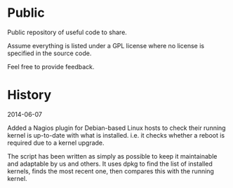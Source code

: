 Public
======

Public repository of useful code to share.

Assume everything is listed under a GPL license where no license is specified in the source code.

Feel free to provide feedback.

History
=======

2014-06-07

Added a Nagios plugin for Debian-based Linux hosts to check their running kernel is up-to-date with what is installed. i.e. it checks whether a reboot is required due to a kernel upgrade. 

The script has been written as simply as possible to keep it maintainable and adaptable by us and others. It uses dpkg to find the list of installed kernels, finds the most recent one, then compares this with the running kernel.




